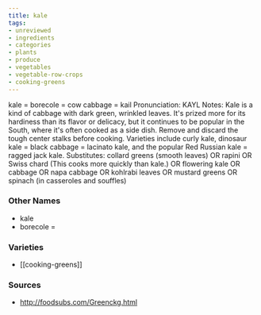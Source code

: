 ```yaml
---
title: kale
tags:
- unreviewed
- ingredients
- categories
- plants
- produce
- vegetables
- vegetable-row-crops
- cooking-greens
---
```

kale = borecole = cow cabbage = kail Pronunciation: KAYL Notes: Kale is a kind of cabbage with dark green, wrinkled leaves. It's prized more for its hardiness than its flavor or delicacy, but it continues to be popular in the South, where it's often cooked as a side dish. Remove and discard the tough center stalks before cooking. Varieties include curly kale, dinosaur kale = black cabbage = lacinato kale, and the popular Red Russian kale = ragged jack kale. Substitutes: collard greens (smooth leaves) OR rapini OR Swiss chard (This cooks more quickly than kale.) OR flowering kale OR cabbage OR napa cabbage OR kohlrabi leaves OR mustard greens OR spinach (in casseroles and souffles)

### Other Names

* kale
* borecole =

### Varieties

* [[cooking-greens]]

### Sources
* http://foodsubs.com/Greenckg.html
